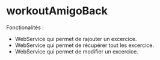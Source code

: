 # workoutAmigoBack


Fonctionalités : 
  - WebService qui permet de rajouter un excercice.
  - WebService qui permet de récupérer tout les excercice.
  - WebService qui permet de modifier un excercice.
